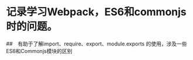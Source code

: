 # 记录学习Webpack，ES6和commonjs时的问题。
##　有助于了解import、require、export、module.exports 的使用，涉及一些ES6和Commonjs模块的区别
